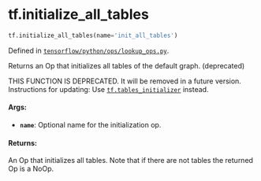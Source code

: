 <div itemscope itemtype="http://developers.google.com/ReferenceObject">
<meta itemprop="name" content="tf.initialize_all_tables" />
<meta itemprop="path" content="Stable" />
</div>

# tf.initialize_all_tables

``` python
tf.initialize_all_tables(name='init_all_tables')
```



Defined in [`tensorflow/python/ops/lookup_ops.py`](https://www.tensorflow.org/code/tensorflow/python/ops/lookup_ops.py).

Returns an Op that initializes all tables of the default graph. (deprecated)

THIS FUNCTION IS DEPRECATED. It will be removed in a future version.
Instructions for updating:
Use <a href="../tf/tables_initializer.md"><code>tf.tables_initializer</code></a> instead.

#### Args:

* <b>`name`</b>: Optional name for the initialization op.


#### Returns:

An Op that initializes all tables.  Note that if there are
not tables the returned Op is a NoOp.